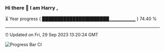 ### Hi there 👋 I am Harry , 

⏳ Year progress { ██████████████████████▁▁▁▁▁▁▁▁ } 74.40 %

---

⏰ Updated on Fri, 29 Sep 2023 13:20:24 GMT

![Progress Bar CI](https://github.com/duykhang68/duykhang68/workflows/Progress%20Bar%20CI/badge.svg)
